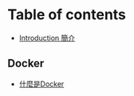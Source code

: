 # Table of contents

* [Introduction   簡介](README.md)

## Docker

* [什麼是Docker](docker/what-is-docker.md)

